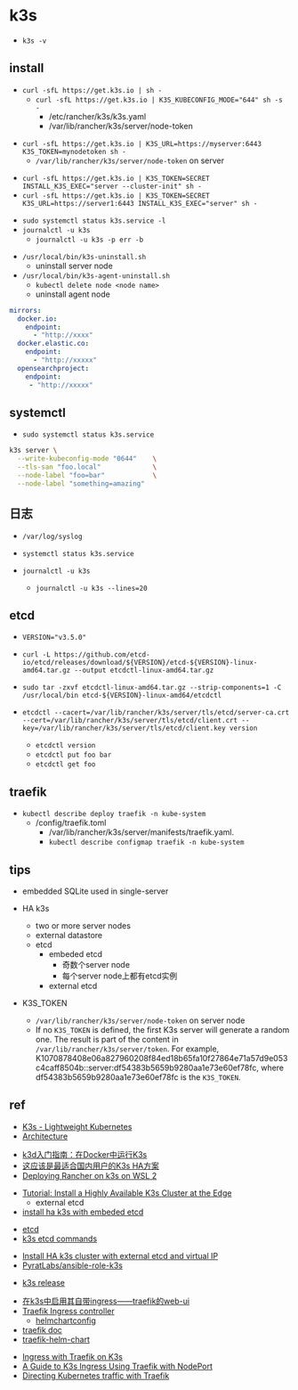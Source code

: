 # k3s

+ `k3s -v`


## install 
<!-- install k3s server -->
+ `curl -sfL https://get.k3s.io | sh -`
    + `curl -sfL https://get.k3s.io | K3S_KUBECONFIG_MODE="644" sh -s -`
        + /etc/rancher/k3s/k3s.yaml
        + /var/lib/rancher/k3s/server/node-token
<!-- install k3s agent -->
+ `curl -sfL https://get.k3s.io | K3S_URL=https://myserver:6443 K3S_TOKEN=mynodetoken sh -`
    + `/var/lib/rancher/k3s/server/node-token` on server

<!-- install HA k3s with embeded etcd -->
+ `curl -sfL https://get.k3s.io | K3S_TOKEN=SECRET INSTALL_K3S_EXEC="server --cluster-init" sh -`
+ `curl -sfL https://get.k3s.io | K3S_TOKEN=SECRET K3S_URL=https://server1:6443 INSTALL_K3S_EXEC="server" sh -`

<!-- check,debug -->
+ `sudo systemctl status k3s.service -l`
+ `journalctl -u k3s`
    + `journalctl -u k3s -p err -b`

<!-- uninstall -->
+ `/usr/local/bin/k3s-uninstall.sh`
    + uninstall server node
+ `/usr/local/bin/k3s-agent-uninstall.sh`
    + `kubectl delete node <node name>`
    + uninstall agent node

<!-- intranet install -->

<!-- /etc/rancher/k3s/registries.yaml -->
```yaml
mirrors:
  docker.io:
    endpoint:
      - "http://xxxx"
  docker.elastic.co:
    endpoint:
      - "http://xxxxx"
  opensearchproject:
    endpoint:
     - "http://xxxxx"
```


## systemctl
<!-- /etc/systemd/system/k3s*.service -->
+ `sudo systemctl status k3s.service`
```sh
k3s server \
  --write-kubeconfig-mode "0644"    \
  --tls-san "foo.local"             \
  --node-label "foo=bar"            \
  --node-label "something=amazing"
```

## 日志

+ `/var/log/syslog`

+ `systemctl status k3s.service`

+ `journalctl -u k3s`
    + `journalctl -u k3s --lines=20`

## etcd

<!-- install etcdctl -->
+ `VERSION="v3.5.0"`
+ `curl -L https://github.com/etcd-io/etcd/releases/download/${VERSION}/etcd-${VERSION}-linux-amd64.tar.gz --output etcdctl-linux-amd64.tar.gz`
+ `sudo tar -zxvf etcdctl-linux-amd64.tar.gz --strip-components=1 -C /usr/local/bin etcd-${VERSION}-linux-amd64/etcdctl`

+ `etcdctl --cacert=/var/lib/rancher/k3s/server/tls/etcd/server-ca.crt --cert=/var/lib/rancher/k3s/server/tls/etcd/client.crt --key=/var/lib/rancher/k3s/server/tls/etcd/client.key version`
    + `etcdctl version`
    + `etcdctl put foo bar`
    + `etcdctl get foo`

<!-- etcd -->

## traefik
+ `kubectl describe deploy traefik -n kube-system`
    + /config/traefik.toml
        + /var/lib/rancher/k3s/server/manifests/traefik.yaml.
        + `kubectl describe configmap traefik -n kube-system`

## tips

+ embedded SQLite used in single-server

+ HA k3s
    + two or more server nodes 
    + external datastore
    + etcd
        + embeded etcd
            + 奇数个server node
            + 每个server node上都有etcd实例
        + external etcd

+ K3S_TOKEN
    + `/var/lib/rancher/k3s/server/node-token` on server node
    + If no `K3S_TOKEN` is defined, the first K3s server will generate a random one. The result is part of the content in `/var/lib/rancher/k3s/server/token`. For example, K1070878408e06a827960208f84ed18b65fa10f27864e71a57d9e053c4caff8504b::server:df54383b5659b9280aa1e73e60ef78fc, where df54383b5659b9280aa1e73e60ef78fc is the `K3S_TOKEN`.

## ref

+ [K3s - Lightweight Kubernetes](https://rancher.com/docs/k3s/latest/en/)
+ [Architecture](https://rancher.com/docs/k3s/latest/en/architecture/)
<!-- others -->

+ [k3d入门指南：在Docker中运行K3s](https://mp.weixin.qq.com/s?__biz=MzIxMDA5MzA4MQ==&mid=2247484625&idx=1&sn=b29936c27b7dda71fa487dbf041e6c52&chksm=976891a7a01f18b16c423fcf047cc502db46198f05454b642eaf91d56409c0244a304eb522ed&scene=21#wechat_redirect)
+ [这应该是最适合国内用户的K3s HA方案](https://mp.weixin.qq.com/s?__biz=MzIxMDA5MzA4MQ==&mid=2247484297&idx=1&sn=13fb1986fb016444abd10fa99dc01eb6&chksm=976896ffa01f1fe94d07e02fc4cbb95dacb91542fa8334db94b78a26da17fe6b9237b3760860&scene=21#wechat_redirect)
+ [Deploying Rancher on k3s on WSL 2](https://boxofcables.dev/deploying-rancher-on-k3s-on-wsl2/)

<!-- HA -->
+ [Tutorial: Install a Highly Available K3s Cluster at the Edge](https://thenewstack.io/tutorial-install-a-highly-available-k3s-cluster-at-the-edge/)
    + external etcd
+ [install ha k3s with embeded etcd](https://github.com/k3s-io/k3s/issues/1617)

<!-- etcd -->
+ [etcd](https://etcd.io/docs/v3.5/install/)
+ [k3s etcd commands](https://gist.github.com/superseb/0c06164eef5a097c66e810fe91a9d408)


<!-- practice -->
+ [Install HA k3s cluster with external etcd and virtual IP](https://github.com/pmvrolijk/k3s-cluster)
+ [PyratLabs/ansible-role-k3s](https://github.com/PyratLabs/ansible-role-k3s)

<!-- release -->
+ [k3s release](https://github.com/k3s-io/k3s/releases)


<!-- traefik -->
+ [在k3s中启用其自带ingress——traefik的web-ui](https://www.jianshu.com/p/0040e8bd6d1e)
+ [ Traefik Ingress controller](https://rancher.com/docs/k3s/latest/en/networking/)
    + [helmchartconfig](https://rancher.com/docs/k3s/latest/en/helm/#customizing-packaged-components-with-helmchartconfig)
+ [traefik doc](https://doc.traefik.io/traefik/)
+ [traefik-helm-chart](https://github.com/traefik/traefik-helm-chart/tree/master/traefik)
<!-- traefik samples -->
+ [Ingress with Traefik on K3s](https://itnext.io/ingress-with-treafik-on-k3s-53db6e751ed3)
+ [A Guide to K3s Ingress Using Traefik with NodePort](https://levelup.gitconnected.com/a-guide-to-k3s-ingress-using-traefik-with-nodeport-6eb29add0b4b)
+ [Directing Kubernetes traffic with Traefik](https://opensource.com/article/20/3/kubernetes-traefik)


